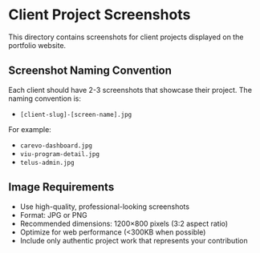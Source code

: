# Client Project Screenshots

This directory contains screenshots for client projects displayed on the portfolio website.

## Screenshot Naming Convention

Each client should have 2-3 screenshots that showcase their project. The naming convention is:

- `[client-slug]-[screen-name].jpg`

For example:

- `carevo-dashboard.jpg`
- `viu-program-detail.jpg`
- `telus-admin.jpg`

## Image Requirements

- Use high-quality, professional-looking screenshots
- Format: JPG or PNG
- Recommended dimensions: 1200×800 pixels (3:2 aspect ratio)
- Optimize for web performance (<300KB when possible)
- Include only authentic project work that represents your contribution
